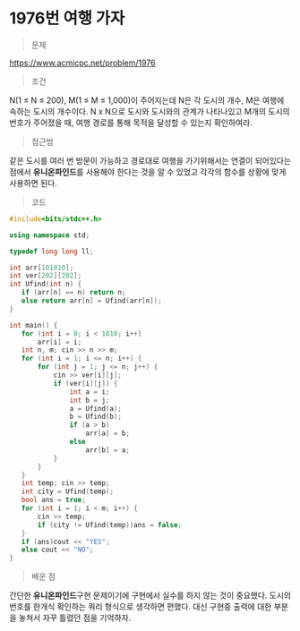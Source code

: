 # 1976번 여행 가자

> 문제

https://www.acmicpc.net/problem/1976

> 조건

N(1 ≤ N ≤ 200), M(1 ≤ M ≤ 1,000)이 주어지는데 N은 각 도시의 개수, M은 여행에 속하는 도시의 개수이다. N x N으로 도시와 도시와의 관계가 나타나있고 M개의 도시의 번호가 주어졌을 때, 여행 경로를 통해 목적을 달성할 수 있는지 확인하여라.

> 접근법

같은 도시를 여러 번 방문이 가능하고 경로대로 여행을 가기위해서는 연결이 되어있다는 점에서 **유니온파인드**를 사용해야 한다는 것을 알 수 있었고 각각의 함수를 상황에 맞게 사용하면 된다.

> 코드

 ``` c++
#include<bits/stdc++.h>

using namespace std;

typedef long long ll;

int arr[101010];
int ver[202][202];
int Ufind(int n) {
	if (arr[n] == n) return n;
	else return arr[n] = Ufind(arr[n]);
}

int main() {
	for (int i = 0; i < 1010; i++)
		arr[i] = i;
	int n, m; cin >> n >> m;
	for (int i = 1; i <= n; i++) {
		for (int j = 1; j <= n; j++) {
			cin >> ver[i][j];
			if (ver[i][j]) {
				int a = i;
				int b = j;
				a = Ufind(a);
				b = Ufind(b);
				if (a > b)
					arr[a] = b;
				else
					arr[b] = a;
			}
		}
	}
	int temp; cin >> temp;
	int city = Ufind(temp);
	bool ans = true;
	for (int i = 1; i < m; i++) {
		cin >> temp;
		if (city != Ufind(temp))ans = false;
	}
	if (ans)cout << "YES";
	else cout << "NO";
}
```

> 배운 점

간단한 **유니온파인드**구현 문제이기에 구현에서 실수를 하지 않는 것이 중요했다. 도시의 번호를 한개식 확인하는 쿼리 형식으로 생각하면 편했다. 대신 구현중 출력에 대한 부분을 놓쳐서 자꾸 틀렸던 점을 기억하자.